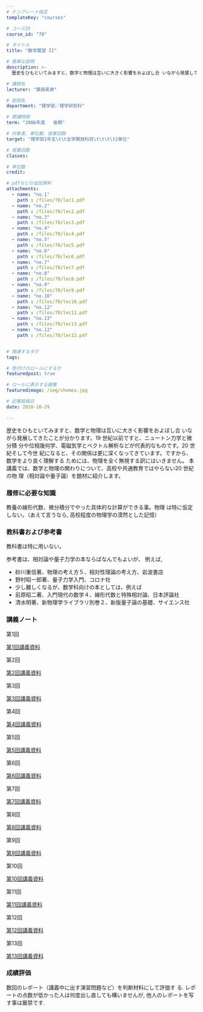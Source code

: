 ```yaml
---
# テンプレート指定
templateKey: "courses"

# コースID
course_id: "70"

# タイトル
title: "数学展望 II"

# 簡単な説明
description: >-
  歴史をひもといてみますと、数学と物理は互いに大きく影響をおよぼし合 いながら発展してきたことが分かります。19 世紀以前ですと、ニュートン力学と微分積 分や位相幾何学、電磁気学とベクトル解析などが代表...

# 講師名
lecturer: "粟田英資"

# 部局名
department: "理学部／理学研究科"

# 開講時限
term: "2006年度	後期"

# 対象者、単位数、授業回数
target: "理学部1年生\t\t全学開放科目\t\t\t\t2単位"

# 授業回数
classes: 

# 単位数
credit: 

# pdfなどの追加資料
attachments: 
  - name: "no.1" 
    path : /files/70/lec1.pdf
  - name: "no.2" 
    path : /files/70/lec2.pdf
  - name: "no.3" 
    path : /files/70/lec3.pdf
  - name: "no.4" 
    path : /files/70/lec4.pdf
  - name: "no.5" 
    path : /files/70/lec5.pdf
  - name: "no.6" 
    path : /files/70/lec6.pdf
  - name: "no.7" 
    path : /files/70/lec7.pdf
  - name: "no.8" 
    path : /files/70/lec8.pdf
  - name: "no.9" 
    path : /files/70/lec9.pdf
  - name: "no.10" 
    path : /files/70/lec10.pdf
  - name: "no.12" 
    path : /files/70/lec11.pdf
  - name: "no.13" 
    path : /files/70/lec13.pdf
  - name: "no.12" 
    path : /files/70/lec12.pdf


# 関連するタグ
tags:

# 色付けのロールにするか
featuredpost: true

# ロールに表示する画像
featuredimage: /img/chemex.jpg

# 記事投稿日
date: 2018-10-29

---
```

歴史をひもといてみますと、数学と物理は互いに大きく影響をおよぼし合 いながら発展してきたことが分かります。19 世紀以前ですと、ニュートン力学と微分積 分や位相幾何学、電磁気学とベクトル解析などが代表的なものです。20 世紀そして今世 紀になると、その関係は更に深くなってきています。ですから、数学をより良く理解する ためには、物理を全く無視する訳にはいきません。 本講義では、数学と物理の関わりについて、高校や共通教育ではやらない20 世紀の物 理（相対論や量子論）を題材に紹介します。


### 履修に必要な知識

教養の線形代数、微分積分でやった具体的な計算ができる事。物理 は特に仮定しない。（あえて言うなら, 高校程度の物理学の漠然とした記憶） 

### 教科書および参考書

教科書は特に用いない。

参考書は、相対論や量子力学の本ならばなんでもよいが、 例えば, 

  * 砂川重信著、物理の考え方５、相対性理論の考え方、岩波書店
  * 野村昭一郎著、量子力学入門、コロナ社 
  * 少し難しくなるが、数学科向けの本としては、例えば 
  * 前原昭二著、入門現代の数学４、線形代数と特殊相対論、日本評論社 
  * 清水明著、新物理学ライブラリ別巻２、新版量子論の基礎、サイエンス社

### 講義ノート

第1回


[第1回講義資料](/files/70/lec1.pdf) 

第2回


[第2回講義資料](/files/70/lec2.pdf) 

第3回


[第3回講義資料](/files/70/lec3.pdf) 

第4回


[第4回講義資料](/files/70/lec4.pdf) 

第5回


[第5回講義資料](/files/70/lec5.pdf) 

第6回


[第6回講義資料](/files/70/lec6.pdf) 

第7回


[第7回講義資料](/files/70/lec7.pdf) 

第8回


[第8回講義資料](/files/70/lec8.pdf) 

第9回


[第9回講義資料](/files/70/lec9.pdf) 

第10回


[第10回講義資料](/files/70/lec10.pdf) 

第11回


[第11回講義資料](/files/70/lec11.pdf) 

第12回


[第12回講義資料](/files/70/lec12.pdf) 

第13回


[第13回講義資料](/files/70/lec13.pdf) 

### 成績評価

数回のレポート（講義中に出す演習問題など）を判断材料にして評価す る. レポートの点数が低かった人は何度出し直しても構いませんが, 他人のレポートを写す事は厳禁です.
